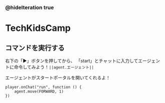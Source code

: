 ### @hideIteration true
# TechKidsCamp

## コマンドを実行する

右下の「▶」ボタンを押してから、
「start」とチャットに入力してエージェントに命令してみよう！``||agent.エージェント||``

エージェントがスタートポータルを開いてくれるよ！


```template
player.onChat("run", function () {
    agent.move(FORWARD, 1)
})
```
